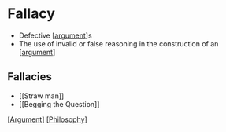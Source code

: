 # Fallacy

- Defective [[argument]]s
- The use of invalid or false reasoning in the construction of an [[argument]]

## Fallacies

- [[Straw man]]
- [[Begging the Question]]

[[Argument]] [[Philosophy]]

[//begin]: # "Autogenerated link references for markdown compatibility"
[argument]: argument "Arguments"
[straw-man]: straw-man "Straw Man"
[begging-the-question]: begging-the-question "Begging the Question"
[philosophy]: philosophy "Philosophy"
[//end]: # "Autogenerated link references"